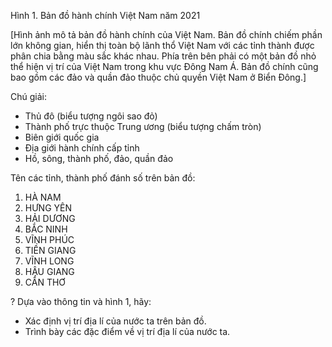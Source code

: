 Hình 1. Bản đồ hành chính Việt Nam năm 2021

[Hình ảnh mô tả bản đồ hành chính của Việt Nam. Bản đồ chính chiếm phần lớn không gian, hiển thị toàn bộ lãnh thổ Việt Nam với các tỉnh thành được phân chia bằng màu sắc khác nhau. Phía trên bên phải có một bản đồ nhỏ thể hiện vị trí của Việt Nam trong khu vực Đông Nam Á. Bản đồ chính cũng bao gồm các đảo và quần đảo thuộc chủ quyền Việt Nam ở Biển Đông.]

Chú giải:
- Thủ đô (biểu tượng ngôi sao đỏ)
- Thành phố trực thuộc Trung ương (biểu tượng chấm tròn)
- Biên giới quốc gia
- Địa giới hành chính cấp tỉnh
- Hồ, sông, thành phố, đảo, quần đảo

Tên các tỉnh, thành phố đánh số trên bản đồ:
1. HÀ NAM
2. HƯNG YÊN
3. HẢI DƯƠNG
4. BẮC NINH
5. VĨNH PHÚC
6. TIỀN GIANG
7. VĨNH LONG
8. HẬU GIANG
9. CẦN THƠ

? Dựa vào thông tin và hình 1, hãy:
- Xác định vị trí địa lí của nước ta trên bản đồ.
- Trình bày các đặc điểm về vị trí địa lí của nước ta.